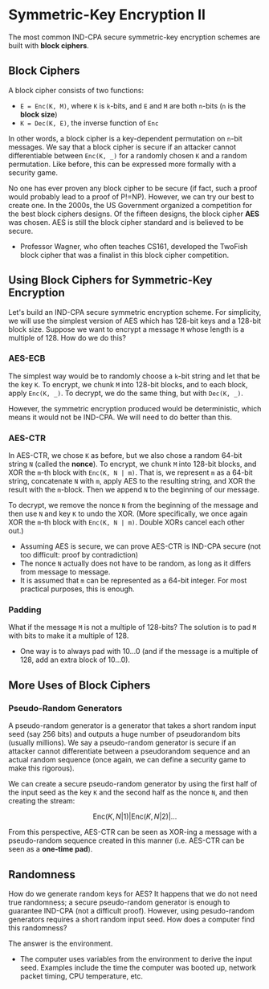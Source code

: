 # Symmetric-Key Encryption II

The most common IND-CPA secure symmetric-key encryption schemes are built with **block ciphers**.

## Block Ciphers

A block cipher consists of two functions:

* `E = Enc(K, M)`, where `K` is `k`-bits, and `E` and `M` are both `n`-bits \(`n` is the **block size**\)
* `K = Dec(K, E)`, the inverse function of `Enc`

In other words, a block cipher is a key-dependent permutation on `n`-bit messages. We say that a block cipher is secure if an attacker cannot differentiable between `Enc(K, _)` for a randomly chosen `K` and a random permutation. Like before, this can be expressed more formally with a security game.

No one has ever proven any block cipher to be secure \(if fact, such a proof would probably lead to a proof of P!=NP\). However, we can try our best to create one. In the 2000s, the US Government organized a competition for the best block ciphers designs. Of the fifteen designs, the block cipher **AES** was chosen. AES is still the block cipher standard and is believed to be secure.

* Professor Wagner, who often teaches CS161, developed the TwoFish block cipher that was a finalist in this block cipher competition.

## Using Block Ciphers for Symmetric-Key Encryption

Let's build an IND-CPA secure symmetric encryption scheme. For simplicity, we will use the simplest version of AES which has 128-bit keys and a 128-bit block size. Suppose we want to encrypt a message `M` whose length is a multiple of 128. How do we do this?

### AES-ECB

The simplest way would be to randomly choose a `k`-bit string and let that be the key `K`. To encrypt, we chunk `M` into 128-bit blocks, and to each block, apply `Enc(K, _)`. To decrypt, we do the same thing, but with `Dec(K, _)`.

However, the symmetric encryption produced would be deterministic, which means it would not be IND-CPA. We will need to do better than this.

### AES-CTR

In AES-CTR, we chose `K` as before, but we also chose a random 64-bit string `N` \(called the **nonce**\). To encrypt, we chunk `M` into 128-bit blocks, and XOR the `m`-th block with `Enc(K, N | m)`. That is, we represent `m` as a 64-bit string, concatenate `N` with `m`, apply AES to the resulting string, and XOR the result with the `m`-block. Then we append `N` to the beginning of our message.

To decrypt, we remove the nonce `N` from the beginning of the message and then use `N` and key `K` to undo the XOR. \(More specifically, we once again XOR the `m`-th block with `Enc(K, N | m)`. Double XORs cancel each other out.\)

* Assuming AES is secure, we can prove AES-CTR is IND-CPA secure \(not too difficult: proof by contradiction\)
* The nonce `N` actually does not have to be random, as long as it differs from message to message.
* It is assumed that `m` can be represented as a 64-bit integer. For most practical purposes, this is enough.

### Padding

What if the message `M` is not a multiple of 128-bits? The solution is to pad `M` with bits to make it a multiple of 128.

* One way is to always pad with 10...0 \(and if the message is a multiple of 128, add an extra block of 10...0\).

## More Uses of Block Ciphers

### Pseudo-Random Generators

A pseudo-random generator is a generator that takes a short random input seed \(say 256 bits\) and outputs a huge number of pseudorandom bits \(usually millions\). We say a pseudo-random generator is secure if an attacker cannot differentiate between a pseudorandom sequence and an actual random sequence \(once again, we can define a security game to make this rigorous\).

We can create a secure pseudo-random generator by using the first half of the input seed as the key `K` and the second half as the nonce `N`, and then creating the stream:

$$
\text{Enc}(K, N | 1) | \text{Enc}(K, N | 2) | \dots
$$

From this perspective, AES-CTR can be seen as XOR-ing a message with a pseudo-random sequence created in this manner \(i.e. AES-CTR can be seen as a **one-time pad**\).

## Randomness

How do we generate random keys for AES? It happens that we do not need true randomness; a secure pseudo-random generator is enough to guarantee IND-CPA \(not a difficult proof\). However, using pesudo-random generators requires a short random input seed. How does a computer find this randomness?

The answer is the environment.

* The computer uses variables from the environment to derive the input seed. Examples include the time the computer was booted up, network packet timing, CPU temperature, etc.


